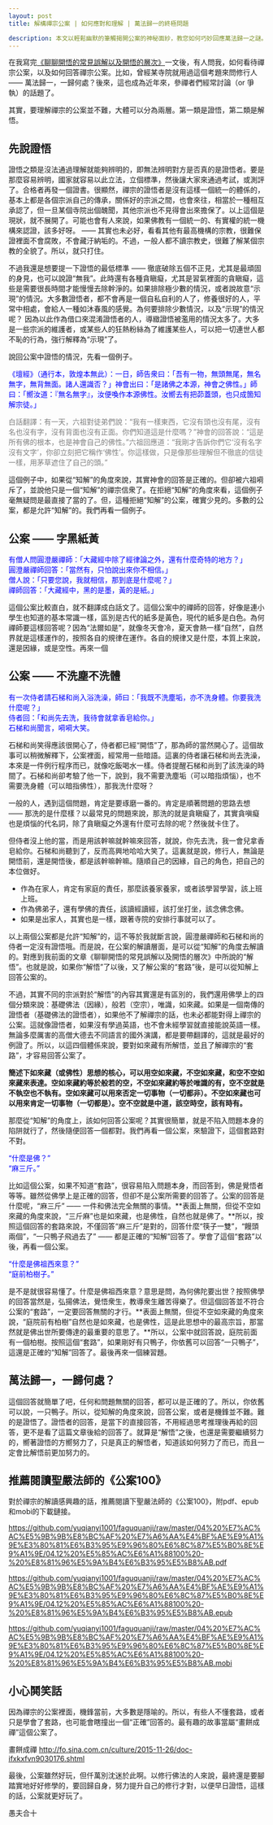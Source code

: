 ```yaml
---
layout: post
title: 解構禪宗公案 | 如何應對和理解 | 萬法歸一的終極問題

description: 本文以輕鬆幽默的筆觸揭開公案的神秘面紗，教您如何巧妙回應萬法歸一之謎。像是在禪宗世界中漫步，您將發現，即使是最深奧的問題，答案也可能就藏在一只飛過的鴨子裏！
---
```


在我寫完[《聊聊開悟的常見誤解以及開悟的層次》](https://mp.weixin.qq.com/s/k5sIbi25UhmkpccDAv127g)一文後，有人問我，如何看待禪宗公案，以及如何回答禪宗公案。比如，曾經某寺院就用過這個考題來問修行人 —— 萬法歸一，一歸何處？後來，這也成為近年來，參禪者們經常討論（or 爭執）的話題了。

其實，要理解禪宗的公案並不難，大體可以分為兩層。第一類是證悟，第二類是解悟。

## 先說證悟

證悟之類是沒法通過理解就能夠辨明的，即無法辨明對方是否真的是證悟者。要是那麼容易辨明，國家就容易以此立法，立個標準，然後讓大家來通過考試，或測評了。合格者再發一個證書。很顯然，禪宗的證悟者是沒有這樣一個統一的體係的，基本上都是各個宗派自己的傳承，關係好的宗派之間，也會來往，相當於一種相互承認了，但一旦某個寺院出個醜聞，其他宗派也不見得會出來擔保了。以上這個是現狀，就不展開了。可能也會有人來說，如果佛教有一個統一的、有實權的統一機構來認證，該多好呀。 —— 其實也未必好，看看其他有最高機構的宗教，很難保證裡面不會腐敗，不會藏汙納垢的。不過，一般人都不讀宗教史，很難了解某個宗教的全貌了。所以，就只打住。

不過我還是想要提一下證悟的最低標準 —— 徹底破除五個不正見，尤其是最頑固的身見，也可以說證“無我”。此時還有各種貪瞋癡，尤其是習氣裡面的貪瞋癡，這些是需要很長時間才能慢慢去除幹淨的。如果排除極少數的情況，或者說故意“示現”的情況。大多數證悟者，都不會再是一個自私自利的人了，修養很好的人，平常中相處，會給人一種如沐春風的感覺。為何要排除少數情況，以及“示現”的情況呢？ 因為以此作為借口來混淆證悟者的人，導緻證悟被濫用的情況太多了。大多是一些宗派的維護者，或某些人的狂熱粉絲為了維護某些人，可以把一切連世人都不恥的行為，強行解釋為“示現”了。

說回公案中證悟的情況，先看一個例子。

<span style="color:blue">《壇經》（通行本，敦煌本無此）：一日，師告衆曰：「吾有一物，無頭無尾，無名無字，無背無面。諸人還識否？」神會出曰：「是諸佛之本源，神會之佛性。」師曰：「嚮汝道：『無名無字』，汝便喚作本源佛性。汝嚮去有把茆蓋頭，也只成箇知解宗徒。」

<span style="color:gray">白話翻譯：有一天，六祖對徒弟們說：“我有一樣東西，它沒有頭也沒有尾，沒有名也沒有字，沒有背面也沒有正面。你們知道這是什麼嗎？”神會的回答說：“這是所有佛的根本，也是神會自己的佛性。”六祖回應道：“我剛才告訴你們它‘沒有名字沒有文字’，你卻立刻把它稱作‘佛性’。你這樣做，只是像那些理解但不徹底的信徒一樣，用茅草遮住了自己的頭。”

這個例子中，如果從“知解”的角度來說，其實神會的回答是正確的。但卻被六祖嗬斥了，並說他只是一個“知解”的禪宗信衆了。在拒絕“知解”的角度來看，這個例子毫無疑問是最直接了當的了。但，這種拒絕“知解”的公案，確實少見的。多數的公案，都是允許“知解”的。我們再看一個例子。

## 公案 —— 字黑紙黃

<span style="color:blue">有僧人問圓澄嚴禪師：「大藏經中除了經律論之外，還有什麼奇特的地方？」<br/>
<span style="color:blue">圓澄嚴禪師回答：「當然有，只怕說出來你不相信。」<br/>
<span style="color:blue">僧人說：「只要您說，我就相信，那到底是什麼呢？」<br/>
<span style="color:blue">禪師回答：「大藏經中，黑的是墨，黃的是紙。」

這個公案比較直白，就不翻譯成白話文了。這個公案中的禪師的回答，好像是連小學生也知道的基本常識一樣，區別是古代的紙多是黃色，現代的紙多是白色。為何禪師要這樣回答呢？因為“法爾如是”，就像冬天會冷，夏天會熱一樣“自然”，自然界就是這樣運作的，按照各自的規律在運作。各自的規律又是什麼，本質上來說，還是因緣，或是空性。再來一個

## 公案 —— 不洗塵不洗體

<span style="color:blue">有一次侍者請石梯和尚入浴洗澡，師曰：「我既不洗塵垢，亦不洗身體。你要我洗什麼呢？」<br/>
<span style="color:blue">侍者回：「和尚先去洗，我待會就拿香皂給你。」<br/>
石梯和尚聞言，嗬嗬大笑。

石梯和尚笑得應該很開心了，侍者都已經“開悟”了，那為師的當然開心了。這個故事可以稍微解釋下，公案裡面，經常用一些暗語。這裏的侍者讓石梯和尚去洗澡，本來是一件例行程序而已，就像吃飯喝水一樣。侍者提醒石梯和尚到了該洗澡的時間了。石梯和尚卻考驗了他一下，說到，我不需要洗塵垢（可以暗指煩惱），也不需要洗身體（可以暗指佛性），那我洗什麼呀？

一般的人，遇到這個問題，肯定是要琢磨一番的。肯定是順著問題的思路去想 —— 那洗的是什麼樣？以最常見的問題來說，那洗的就是貪瞋癡了，其實貪嗔癡也是煩惱的代名詞，除了貪瞋癡之外還有什麼可去除的呢？然後就卡住了。

但侍者沒上他的當，而是用該幹嘛就幹嘛來回答，就說，你先去洗，我一會兒拿香皂給你。石梯和尚聽到了，反而高興地哈哈大笑了。這裏就是說，修行人，無論是開悟前，還是開悟後，都是該幹嘛幹嘛。隨順自己的因緣，自己的角色，把自己的本位做好。

* 作為在家人，肯定有家庭的責任，那麼該養家養家，或者該學習學習，該上班上班。
* 作為佛弟子，還有學佛的責任，該讀經讀經，該打坐打坐，該念佛念佛。
* 如果是出家人，其實也是一樣，跟著寺院的安排行事就可以了。

以上兩個公案都是允許“知解”的，這不等於我就斷言說，圓澄嚴禪師和石梯和尚的侍者一定沒有證悟哦。而是說，在公案的解讀層面，是可以從“知解”的角度去解讀的。對應到我前面的文章《聊聊開悟的常見誤解以及開悟的層次》中所說的“解悟”。也就是說，如果你“解悟”了以後，又了解公案的“套路”後，是可以從知解上回答公案的。

不過，其實不同的宗派對於“解悟”的內容其實還是有區別的，我們還用佛學上的四個分類來說：基礎佛法（因緣），般若（空宗），唯識，如來藏。如果是一個南傳的證悟者（基礎佛法的證悟者），如果他不了解禪宗的話，也未必都能對得上禪宗的公案。這就像證悟者，如果沒有學過英語，也不會未經學習就直接能說英語一樣。無論多麼厲害的高僧大德去不同語言的國外演講，都是要帶翻譯的，這就是最好的例證了。所以，以這四個體係來說，要對如來藏有所解悟，並且了解禪宗的“套路”，才容易回答公案了。

**簡述下如來藏（或佛性）思想的核心，可以用空如來藏，不空如來藏，和空不空如來藏來表達。空如來藏約等於般若的空，不空如來藏約等於唯識的有，空不空就是不執空也不執有。空如來藏可以用來否定一切事物（一切都非）。不空如來藏也可以用來肯定一切事物（一切都是）。空不空就是中道，該空時空，該有時有。**

那麼從“知解”的角度上，該如何回答公案呢？其實很簡單，就是不陷入問題本身的陷阱就行了，然後隨便回答一個都對。我們再看一個公案，來驗證下，這個套路對不對。

<span style="color:blue">“什麼是佛？”<br/>
“麻三斤。”

比如這個公案，如果不知道“套路”，很容易陷入問題本身，而回答到，佛是覺悟者等等。雖然從佛學上是正確的回答，但卻不是公案所需要的回答了。公案的回答是什麼呢，“麻三斤” —— 一件和佛法完全無關的事情。**表面上無關，但從不空如來藏的角度來說，“三斤麻”也是如來藏，也是佛性，自然也就是佛了。**所以，按照這個回答的套路來說，不僅回答“麻三斤”是對的，回答什麼“筷子一雙”，“饅頭兩個”，“一只鴨子飛過去了” —— 都是正確的“知解”回答了。學會了這個“套路”以後，再看一個公案。

<span style="color:blue">“什麼是佛祖西來意？”<br/>
“庭前柏樹子。”

是不是就很容易懂了。什麼是佛祖西來意？意思是問，為何佛陀要出世？按照佛學的回答當然是，弘揚佛法，覺悟衆生，教導衆生離苦得樂了。但這個回答並不符合公案的“套路”，一定要回答無關的才行。**表面上無關，但從不空如來藏的角度來說，“庭院前有柏樹”自然也是如來藏，也是佛性，這是此思想中的最高宗旨，那當然就是佛出世所要傳達的最重要的意思了。**所以，公案中就回答說，庭院前面有一個柏樹。按照這個“套路”，如果剛好有只鴨子，你依舊可以回答“一只鴨子”，這還是正確的“知解”回答了。最後再來一個練習題。

## 萬法歸一，一歸何處？

這個回答就簡單了吧，任何和問題無關的回答，都可以是正確的了。所以，你依舊可以說，一只鴨子。所以，從知解的角度來說，回答公案，或者是機鋒並不難。難的是證悟了。證悟者的回答，是當下的直接回答，不用經過思考推理後再給的回答，更不是看了這篇文章後給的回答了。就算是“解悟”之後，也還是需要繼續努力的，嚮著證悟的方嚮努力了，只是真正的解悟者，知道該如何努力了而已，而且一定會比解悟前更加努力的。

## 推薦閱讀聖嚴法師的《公案100》

對於禪宗的解讀感興趣的話，推薦閱讀下聖嚴法師的《公案100》，附pdf、epub和mobi的下載鏈接。

https://github.com/yuqianyi1001/faguquanji/raw/master/04%20%E7%AC%AC%E5%9B%9B%E8%BC%AF%20%E7%A6%AA%E4%BF%AE%E9%A1%9E%E3%80%81%E6%B3%95%E9%96%80%E6%8C%87%E5%B0%8E%E9%A1%9E/04.12%20%E5%85%AC%E6%A1%88100%20-%20%E8%81%96%E5%9A%B4%E6%B3%95%E5%B8%AB.pdf

https://github.com/yuqianyi1001/faguquanji/raw/master/04%20%E7%AC%AC%E5%9B%9B%E8%BC%AF%20%E7%A6%AA%E4%BF%AE%E9%A1%9E%E3%80%81%E6%B3%95%E9%96%80%E6%8C%87%E5%B0%8E%E9%A1%9E/04.12%20%E5%85%AC%E6%A1%88100%20-%20%E8%81%96%E5%9A%B4%E6%B3%95%E5%B8%AB.epub

https://github.com/yuqianyi1001/faguquanji/raw/master/04%20%E7%AC%AC%E5%9B%9B%E8%BC%AF%20%E7%A6%AA%E4%BF%AE%E9%A1%9E%E3%80%81%E6%B3%95%E9%96%80%E6%8C%87%E5%B0%8E%E9%A1%9E/04.12%20%E5%85%AC%E6%A1%88100%20-%20%E8%81%96%E5%9A%B4%E6%B3%95%E5%B8%AB.mobi

## 小心鬨笑話

因為禪宗的公案裡面，機鋒當前，大多數是隱喻的。所以，有些人不懂套路，或者只是學會了套路，也可能會瞎撞出一個“正確”回答的。最有趣的故事當屬“畫餅成禪”這個公案了。

畫餅成禪 http://fo.sina.com.cn/culture/2015-11-26/doc-ifxkxfvn9030176.shtml

最後，公案雖然好玩，但仟萬別沈迷於此啊。以修行佛法的人來說，最終還是要腳踏實地好好修學的，要回歸自身，努力提升自己的修行才對，以便早日證悟，這樣的話，公案就更好玩了。

愚夫合十

